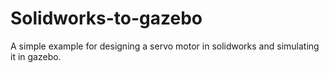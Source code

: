 # Solidworks-to-gazebo
A simple example for designing a servo motor in solidworks and simulating it in gazebo.
